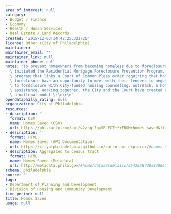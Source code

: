 ```yaml
---
area_of_interest: null
category:
- Budget / Finance
- Economy
- Health / Human Services
- Real Estate / Land Records
created: '2015-12-03T14:42:25.321720'
license: Other (City of Philadelphia)
maintainer: ''
maintainer_email: ''
maintainer_link: null
maintainer_phone: null
notes: "To prevent homeowners from becoming homeless due to foreclosure, the City\
  \ initiated the Residential Mortgage Foreclosure Prevention Program, an innovative\
  \ program that links a Court of Common Pleas order requiring that homeowners facing\
  \ foreclosure have an opportunity to meet with their lenders to negotiate an alternative\
  \ to foreclosure with City-funded housing counseling, outreach, a hotline and legal\
  \ assistance. Working together, the City and the Court have created and implemented\
  \ a national model.\r\n\r\n"
opendataphilly_rating: null
organization: City of Philadelphia
resources:
- description: ''
  format: CSV
  name: Homes Saved (CSV)
  url: https://phl.carto.com/api/v2/sql?q=SELECT+*+FROM+homes_saved&filename=homes_saved&format=csv&skipfields=cartodb_id,the_geom,the_geom_webmercator
- description: ''
  format: HTML
  name: Homes Saved (API Documentation)
  url: https://cityofphiladelphia.github.io/carto-api-explorer/#homes_saved
- description: Aggregated to census tract
  format: HTML
  name: Homes Saved (Metadata)
  url: http://metadata.phila.gov/#home/datasetdetails/5543868720583086178c4f86/representationdetails/55438ad89b989a05172d0d8f/
schema: philadelphia
source: ''
tags:
- Department of Planning and Development
- Division of Housing and Community Development
time_period: null
title: Homes Saved
usage: null
---
```

